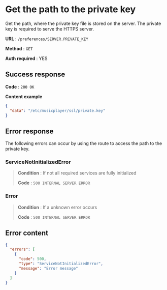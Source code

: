 # Get the path to the private key

Get the path, where the private key file is stored on the server. The private key is required to serve the HTTPS server.

**URL** : `/preferences/SERVER.PRIVATE_KEY`

**Method** : `GET`

**Auth required** : YES


## Success response

**Code** : `200 OK`

**Content example**

```json
{
  "data": "/etc/musicplayer/ssl/private.key"
}
```


## Error response

The following errors can occur by using the route to access the path to the private key.


### ServiceNotInitializedError
> **Condition** : If not all required services are fully initialized
>
> **Code** : `500 INTERNAL SERVER ERROR`


### Error
> **Condition** : If a unknown error occurs
>
> **Code** : `500 INTERNAL SERVER ERROR`


## Error content
```json
{
  "errors": [
    {
      "code": 500,
      "type": "ServiceNotInitializedError",
      "message": "Error message"
    }
  ]
}
```
